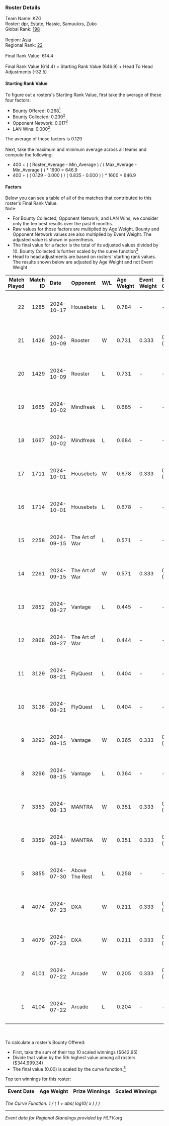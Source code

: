 ### Roster Details<br />
Team Name: KZG<br />
Roster: dpr, Estate, Hassie, Samuukxs, Zuko<br />
Global Rank: [198](../../standings_global_2024_12_18.md)<br />
<br />
Region: [Asia]( ../../standings_asia_2024_12_18.md)<br />
Regional Rank: [22]( ../../standings_asia_2024_12_18.md)<br />
<br />
Final Rank Value:  614.4<br />
<br />
Final Rank Value (614.4) = Starting Rank Value (646.9) + Head To Head Adjustments (-32.5)<br />

#### Starting Rank Value<br />
To figure out a rosters's Starting Rank Value, first take the average of these four factors:<br />
- Bounty Offered: 0.268[<sup>1</sup>](#table2)
- Bounty Collected: 0.230[<sup>2</sup>](#table1)
- Opponent Network: 0.017[<sup>2</sup>](#table1)
- LAN Wins: 0.000[<sup>2</sup>](#table1)

The average of these factors is 0.129<br />
<br />
Next, take the maximum and minimum average across all teams and compute the following:<br />
- 400 + ( ( Roster_Average - Min_Average ) / ( Max_Average - Min_Average ) ) * 1600 = 646.9
- 400 + ( ( 0.129 - 0.000 ) / ( 0.835 - 0.000 ) ) * 1600 = 646.9


#### Factors<br />
Below you can see a table of all of the matches that contributed to this roster's Final Rank Value.<br />
Note:<br />

- For Bounty Collected, Opponent Network, and LAN Wins, we consider only the ten best results over the past 6 months.
- Raw values for those factors are multiplied by Age Weight. Bounty and Opponent Network values are also multiplied by Event Weight. The adjusted value is shown in parenthesis.
- The final value for a factor is the total of its adjusted values divided by 10. Bounty Collected is further scaled by the curve function[<sup>3</sup>](#curveFunction)
- Head to head adjustments are based on rosters' starting rank values. The results shown below are adjusted by Age Weight and not Event Weight
<span id="table1"></span><br />


| Match Played | Match ID | Date       | Opponent       | W/L | Age Weight | Event Weight | Bounty Collected | Opponent Network | LAN Wins  | H2H Adj. | Roster                                     |
| -: | -: | :- | :- | :- | :- | :- | :- | :- | :- | -: | :- |
|           22 |     1285 | 2024-10-17 | Housebets      | L   | 0.784      | -            | -                | -                | -         |   -12.55 | dpr, Estate, Hassie, Samuukxs, Zuko        |
|           21 |     1426 | 2024-10-09 | Rooster        | W   | 0.731      | 0.333        | 0.012 (0.003)    | 0.181 (0.044)    | 0 (0.000) |    14.43 | dpr, Estate, Hassie, Samuukxs, Zuko        |
|           20 |     1429 | 2024-10-09 | Rooster        | L   | 0.731      | -            | -                | -                | -         |    -8.62 | dpr, Estate, Hassie, Samuukxs, Zuko        |
|           19 |     1665 | 2024-10-02 | Mindfreak      | L   | 0.685      | -            | -                | -                | -         |    -7.97 | dpr, Estate, Hassie, Samuukxs, Zuko        |
|           18 |     1667 | 2024-10-02 | Mindfreak      | L   | 0.684      | -            | -                | -                | -         |    -8.44 | dpr, Estate, Hassie, Samuukxs, Zuko        |
|           17 |     1711 | 2024-10-01 | Housebets      | W   | 0.678      | 0.333        | 0.003 (0.001)    | 0.112 (0.025)    | 0 (0.000) |    10.84 | dpr, Estate, Hassie, Samuukxs, Zuko        |
|           16 |     1714 | 2024-10-01 | Housebets      | L   | 0.678      | -            | -                | -                | -         |   -10.72 | dpr, Estate, Hassie, Samuukxs, Zuko        |
|           15 |     2258 | 2024-09-15 | The Art of War | L   | 0.571      | -            | -                | -                | -         |    -8.43 | dpr, Estate, Hassie, Mingovi, Samuukxs     |
|           14 |     2261 | 2024-09-15 | The Art of War | W   | 0.571      | 0.333        | 0.003 (0.000)    | 0.265 (0.050)    | 0 (0.000) |     9.80 | dpr, Estate, Hassie, Mingovi, Samuukxs     |
|           13 |     2852 | 2024-08-27 | Vantage        | L   | 0.445      | -            | -                | -                | -         |    -9.52 | dpr, Estate, Hassie, Mingovi, Samuukxs     |
|           12 |     2868 | 2024-08-27 | The Art of War | L   | 0.444      | -            | -                | -                | -         |    -6.50 | dpr, Estate, Hassie, Mingovi, Samuukxs     |
|           11 |     3129 | 2024-08-21 | FlyQuest       | L   | 0.404      | -            | -                | -                | -         |    -0.29 | dpr, Estate, Hassie, Mingovi, Samuukxs     |
|           10 |     3136 | 2024-08-21 | FlyQuest       | L   | 0.404      | -            | -                | -                | -         |    -0.29 | dpr, Estate, Hassie, Mingovi, Samuukxs     |
|            9 |     3293 | 2024-08-15 | Vantage        | W   | 0.365      | 0.333        | 0.000 (0.000)    | 0.077 (0.009)    | 0 (0.000) |     3.62 | dpr, Estate, Hassie, Mingovi, Samuukxs     |
|            8 |     3296 | 2024-08-15 | Vantage        | L   | 0.364      | -            | -                | -                | -         |    -8.02 | dpr, Estate, Hassie, Mingovi, Samuukxs     |
|            7 |     3353 | 2024-08-13 | MANTRA         | W   | 0.351      | 0.333        | 0.001 (0.000)    | 0.074 (0.009)    | 0 (0.000) |     4.84 | dpr, Estate, Hassie, Mingovi, Samuukxs     |
|            6 |     3359 | 2024-08-13 | MANTRA         | W   | 0.351      | 0.333        | 0.001 (0.000)    | 0.074 (0.009)    | 0 (0.000) |     4.99 | dpr, Estate, Hassie, Mingovi, Samuukxs     |
|            5 |     3855 | 2024-07-30 | Above The Rest | L   | 0.258      | -            | -                | -                | -         |    -5.89 | Estate, Hassie, JiNxZiE, Mingovi, Samuukxs |
|            4 |     4074 | 2024-07-23 | DXA            | W   | 0.211      | 0.333        | 0.001 (0.000)    | 0.139 (0.010)    | 0 (0.000) |     3.12 | Estate, Hassie, JiNxZiE, Mingovi, Samuukxs |
|            3 |     4079 | 2024-07-23 | DXA            | W   | 0.211      | 0.333        | 0.001 (0.000)    | 0.139 (0.010)    | 0 (0.000) |     3.18 | Estate, Hassie, JiNxZiE, Mingovi, Samuukxs |
|            2 |     4101 | 2024-07-22 | Arcade         | W   | 0.205      | 0.333        | 0.001 (0.000)    | 0.125 (0.009)    | 0 (0.000) |     3.21 | Estate, Hassie, JiNxZiE, Mingovi, Samuukxs |
|            1 |     4104 | 2024-07-22 | Arcade         | L   | 0.204      | -            | -                | -                | -         |    -3.27 | Estate, Hassie, JiNxZiE, Mingovi, Samuukxs |

<br />
<span id="table2"></span><br />
To calculate a roster's Bounty Offered:<br />

- First, take the sum of their top 10 scaled winnings ($642.95)
- Divide that value by the 5th highest value among all rosters ($344,999.34)
- The final value (0.00) is scaled by the curve function.[<sup>3</sup>](#curveFunction)

Top ten winnings for this roster:<br />

| Event Date | Age Weight | Prize Winnings | Scaled Winnings |
| :- | -: | :- | :- |


<span id="curveFunction"></span>_The Curve Function: 1 / ( 1 + abs( log10( x ) ) )_<br />

---
_Event data for Regional Standings provided by HLTV.org_<br />
